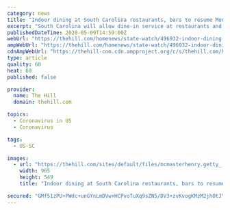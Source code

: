 ```yaml
---
category: news
title: "Indoor dining at South Carolina restaurants, bars to resume Monday"
excerpt: "South Carolina will allow dine-in service at restaurants and bars starting on Monday as the Palmetto State begins to reopen its economy."
publishedDateTime: 2020-05-09T14:59:00Z
webUrl: "https://thehill.com/homenews/state-watch/496932-indoor-dining-at-south-carolina-restaurants-bars-to-start-monday"
ampWebUrl: "https://thehill.com/homenews/state-watch/496932-indoor-dining-at-south-carolina-restaurants-bars-to-start-monday?amp"
cdnAmpWebUrl: "https://thehill-com.cdn.ampproject.org/c/s/thehill.com/homenews/state-watch/496932-indoor-dining-at-south-carolina-restaurants-bars-to-start-monday?amp"
type: article
quality: 60
heat: 60
published: false

provider:
  name: The Hill
  domain: thehill.com

topics:
  - Coronavirus in US
  - Coronavirus

tags:
  - US-SC

images:
  - url: "https://thehill.com/sites/default/files/mcmasterhenry.getty_.092619.jpg"
    width: 965
    height: 549
    title: "Indoor dining at South Carolina restaurants, bars to resume Monday"

secured: "GMf51zPU+PWdc+unGYnLmDVw+HCPvoTuXq9sZN5/DV3+zvKvogKMzM2jhOtJYTnMkNi7qeidji23wf3+zi3UAfxq5S6VzuCjD3Z/D4vlMnSGolgL5uyNxCgSHm0M5WyslHvLP7FePUVPY8NJYFUCe+MY0wU97A+dOhurIjl+KPUKXoJWWjduLFIR81KmW53ppm7BqVcfcyjvLhhdKv45zJ7Bk052ZuTP4KgVY4rxIEPWbCdLDoaWwoJjd4kZMrorsQGkf+FKnArDkXQQonB/QYKxjNyDURjx4TArhkjovcFUZHfD5HrVf3qR1aJKNVsTker4JEKGhznjZNfRjnkCMvzyOJ0wl2Bl1811AzkVacsnf1A77hkU031mmvRoPMW74PO7JLw3HKgGYWjUGhVAA4KMeigXLMuZHPlC1Sa8J9TDW+P0VoxehApjy11L78iaHWHYgnr83EVY7evTuAmwlxp6zQB6HUouZriAQk07fD0=;WZDizHnHQARGH5v6dZEvKw=="
---
```


